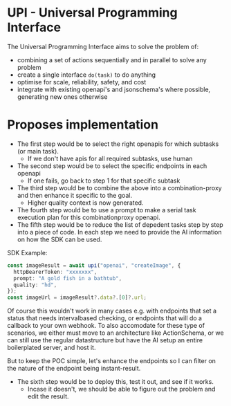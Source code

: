 # UPI - Universal Programming Interface

The Universal Programming Interface aims to solve the problem of:

- combining a set of actions sequentially and in parallel to solve any problem
- create a single interface `do(task)` to do anything
- optimise for scale, reliability, safety, and cost
- integrate with existing openapi's and jsonschema's where possible, generating new ones otherwise

# Proposes implementation

- The first step would be to select the right openapis for which subtasks (or main task).
  - If we don't have apis for all required subtasks, use human
- The second step would be to select the specific endpoints in each openapi
  - If one fails, go back to step 1 for that specific subtask
- The third step would be to combine the above into a combination-proxy and then enhance it specific to the goal.
  - Higher quality context is now generated.
- The fourth step would be to use a prompt to make a serial task execution plan for this combinationproxy openapi.
- The fifth step would be to reduce the list of depedent tasks step by step into a piece of code. In each step we need to provide the AI information on how the SDK can be used.

SDK Example:

```ts
const imageResult = await upi("openai", "createImage", {
  httpBearerToken: "xxxxxxx",
  prompt: "A gold fish in a bathtub",
  quality: "hd",
});
const imageUrl = imageResult?.data?.[0]?.url;
```

Of course this wouldn't work in many cases e.g. with endpoints that set a status that needs intervalbased checking, or endpoints that will do a callback to your own webhook. To also accomodate for these type of scenarios, we either must move to an architecture like ActionSchema, or we can still use the regular datastructure but have the AI setup an entire boilerplated server, and host it.

But to keep the POC simple, let's enhance the endpoints so I can filter on the nature of the endpoint being instant-result.

- The sixth step would be to deploy this, test it out, and see if it works.
  - Incase it doesn't, we should be able to figure out the problem and edit the result.
